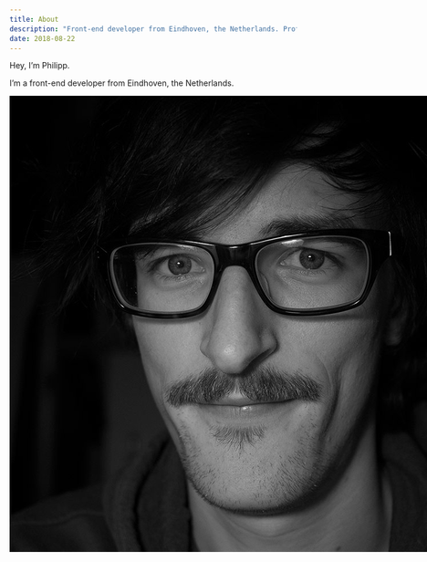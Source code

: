 ```yaml
---
title: About
description: "Front-end developer from Eindhoven, the Netherlands. Proficient in HTML, CSS and JavaScript."
date: 2018-08-22
---
```

Hey, I’m Philipp.

I’m a front-end developer from Eindhoven, the Netherlands.

<p class="marginalia">
  <img src="/img/me.jpg" alt ="Portrait of the author" style="position: absolute;">
</p>

I just started my first job as a front-end developer at Sendcloud.

I primarily write HTML, CSS, and JavaScript with a focus on accessibility. Find more details in my [CV](/cv).

On the web:

- <a href="{{ metadata.author.twitter }}" rel="me">Twitter</a>
- <a href="{{ metadata.author.github }}" rel="me">GitHub</a>

---

This site is hosted on [Uberspace](https://uberspace.de/) and built with [Eleventy](https://www.11ty.io).

All content is licensed under [CC BY-SA](https://creativecommons.org/licenses/by-sa/4.0/) unless otherwise stated.

Write love/hate mail to <a href="mailto:{{ metadata.author.mail }}" rel="me">{{ metadata.author.mail }}</a>.

